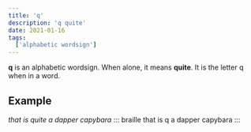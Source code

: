 ```yaml
---
title: 'q'
description: 'q quite'
date: 2021-01-16
tags:
  ['alphabetic wordsign']
---
```


**q** is an alphabetic wordsign. When alone, it means **quite**. It is the letter q when in a word.

## Example

*that is quite a dapper capybara*
::: braille
that is q a dapper capybara
:::